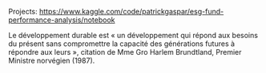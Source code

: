 
Projects: 
https://www.kaggle.com/code/patrickgaspar/esg-fund-performance-analysis/notebook



Le développement durable est « un développement qui répond aux besoins du présent sans compromettre la capacité des générations futures à répondre aux leurs », citation de Mme Gro Harlem Brundtland, Premier Ministre norvégien (1987).
